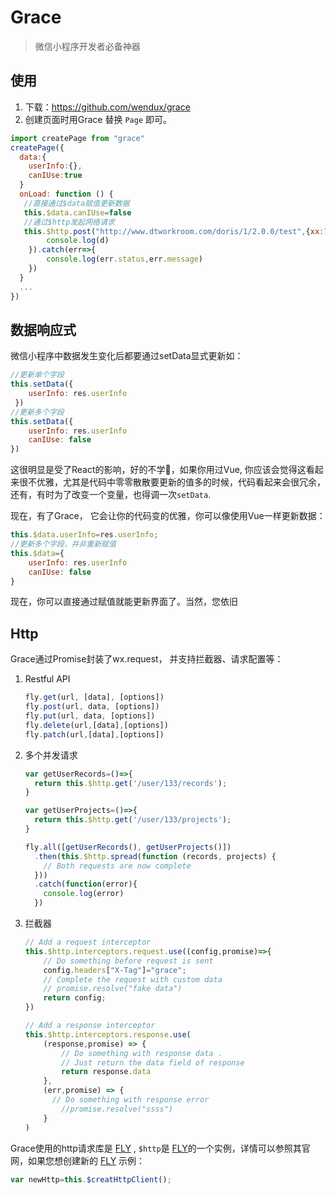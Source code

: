# Grace

> 微信小程序开发者必备神器



## 使用

1. 下载：https://github.com/wendux/grace
2. 创建页面时用Grace 替换 `Page` 即可。

```javascript
import createPage from "grace"
createPage({
  data:{
    userInfo:{},
    canIUse:true
  }
  onLoad: function () {
   //直接通过$data赋值更新数据
   this.$data.canIUse=false
   //通过$http发起网络请求
   this.$http.post("http://www.dtworkroom.com/doris/1/2.0.0/test",{xx:7}).then((d)=>{
      	console.log(d)
	}).catch(err=>{
  		console.log(err.status,err.message)
	})
  }
  ...         
})
```



## 数据响应式

微信小程序中数据发生变化后都要通过setData显式更新如：

```javascript
//更新单个字段
this.setData({
    userInfo: res.userInfo
 })
//更新多个字段
this.setData({
    userInfo: res.userInfo
    canIUse: false
})
```



这很明显是受了React的影响，好的不学🤦‍，如果你用过Vue, 你应该会觉得这看起来很不优雅，尤其是代码中零零散散要更新的值多的时候，代码看起来会很冗余，还有，有时为了改变一个变量，也得调一次`setData`.

现在，有了Grace， 它会让你的代码变的优雅，你可以像使用Vue一样更新数据：

```javascript
this.$data.userInfo=res.userInfo;
//更新多个字段，并非重新赋值
this.$data={
    userInfo: res.userInfo
    canIUse: false
}
```

现在，你可以直接通过赋值就能更新界面了。当然，您依旧



## Http

Grace通过Promise封装了wx.request， 并支持拦截器、请求配置等：

1. Restful API

   ```javascript
   fly.get(url, [data], [options])
   fly.post(url, data, [options])
   fly.put(url, data, [options])
   fly.delete(url,[data],[options])
   fly.patch(url,[data],[options])
   ```

2. 多个并发请求

   ```javascript
   var getUserRecords=()=>{
     return this.$http.get('/user/133/records');
   }

   var getUserProjects=()=>{
     return this.$http.get('/user/133/projects');
   }

   fly.all([getUserRecords(), getUserProjects()])
     .then(this.$http.spread(function (records, projects) {
       // Both requests are now complete
     }))
     .catch(function(error){
       console.log(error)
     })
   ```

3. 拦截器

   ```javascript
   // Add a request interceptor
   this.$http.interceptors.request.use((config,promise)=>{
       // Do something before request is sent
       config.headers["X-Tag"]="grace";
       // Complete the request with custom data
       // promise.resolve("fake data")
       return config;
   })

   // Add a response interceptor
   this.$http.interceptors.response.use(
       (response,promise) => {
           // Do something with response data .
           // Just return the data field of response
           return response.data
       },
       (err,promise) => {
         // Do something with response error
           //promise.resolve("ssss")
       }
   )
   ```

Grace使用的http请求库是 [FLY](https://github.com/wendux/fly) , `$http`是 [FLY](https://github.com/wendux/fly)的一个实例，详情可以参照其官网，如果您想创建新的  [FLY](https://github.com/wendux/fly) 示例：

```javascript
var newHttp=this.$creatHttpClient();
```

